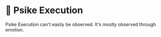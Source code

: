 # 💜 <psike>Psike Execution</psike>

Psike Execution can't easily be observed. It's mostly observed through emotion.
